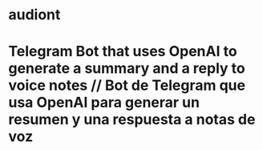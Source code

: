 # audiont
# Telegram Bot that uses OpenAI to generate a summary and a reply to voice notes // Bot de Telegram que usa OpenAI para generar un resumen y una respuesta a notas de voz
